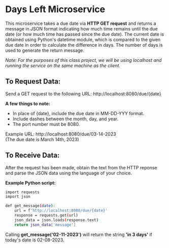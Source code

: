 # Days Left Microservice

This microservice takes a due date via **HTTP GET request** and returns a message in JSON format indicating how much time remains until the due date (or how much time has passed since the due date). The current date is obtained using Python's datetime module, which is compared to the given due date in order to calculate the difference in days. The number of days is used to generate the return message.

_Note: For the purposes of this class project, we will be using localhost and running the service on the same machine as the client._

## To Request Data:

Send a GET request to the following URL:
http://localhost:8080/due/{date}

**A few things to note:**
* In place of {date}, include the due date in MM-DD-YYY format.
* Include dashes between the month, day, and year.
* The port number must be 8080.

Example URL:
http://localhost:8080/due/03-14-2023  
(The due date is March 14th, 2023)

## To Receive Data:
After the request has been made, obtain the text from the HTTP reponse and parse the JSON data using the language of your choice.

**Example Python script:**
```sh
import requests
import json

def get_message(date):
    url = f'http://localhost:8080/due/{date}'
    response = requests.get(url)
    json_data = json.loads(response.text)
    return json_data['message']
```
Calling **get_message('02-11-2023')** will return the string **'in 3 days'** if today's date is 02-08-2023.
